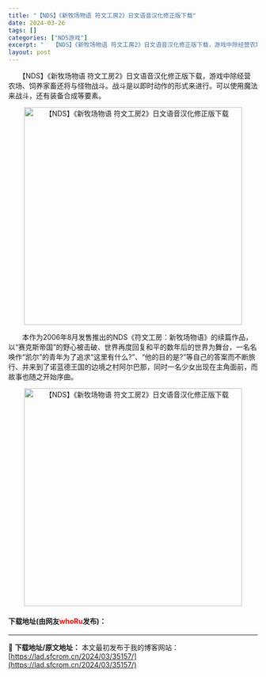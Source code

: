 ```yaml
---
title: "【NDS】《新牧场物语 符文工房2》日文语音汉化修正版下载"
date: 2024-03-26
tags: []
categories: ["NDS游戏"]
excerpt: "　　【NDS】《新牧场物语 符文工房2》日文语音汉化修正版下载，游戏中除经营农场、饲养家畜还将与怪物战斗。战斗是以即时动作的形式来进行。可以使用魔法来战斗，还有装备合成等要素。 　　本作为2006年8月发售推出的NDS《符文工房：新牧场物语》的续篇作品，以&ldquo;赛克斯帝国&rdquo;的野心&hellip;"
layout: post
---
```


 <p>　　【NDS】《新牧场物语 符文工房2》日文语音汉化修正版下载，游戏中除经营农场、饲养家畜还将与怪物战斗。战斗是以即时动作的形式来进行。可以使用魔法来战斗，还有装备合成等要素。</p> <p align="center"><img align="" border="0" src="https://lad.sfcrom.cn/wp-content/uploads/2024/03/20240326_66022de65fafe.jpg" width="440" alt="【NDS】《新牧场物语 符文工房2》日文语音汉化修正版下载" /></p> <p>　　本作为2006年8月发售推出的NDS《符文工房：新牧场物语》的续篇作品，以&ldquo;赛克斯帝国&rdquo;的野心被击破、世界再度回复和平的数年后的世界为舞台，一名名唤作&ldquo;凯尔&rdquo;的青年为了追求&ldquo;这里有什么?&rdquo;、&ldquo;他的目的是?&rdquo;等自己的答案而不断旅行、并来到了诺蓝德王国的边境之村阿尔巴那，同时一名少女出现在主角面前，而故事也随之开始序曲。</p> <p align="center"><img align="" border="0" src="https://lad.sfcrom.cn/wp-content/uploads/2024/03/20240326_66022de6b816a.jpg" width="440" alt="【NDS】《新牧场物语 符文工房2》日文语音汉化修正版下载" /></p> <p><h4>下载地址(由网友<font color="red">whoRu</font>发布)：</h4></p> 

---
📖 **下载地址/原文地址：** 本文最初发布于我的博客网站：[https://lad.sfcrom.cn/2024/03/35157/](https://lad.sfcrom.cn/2024/03/35157/)
